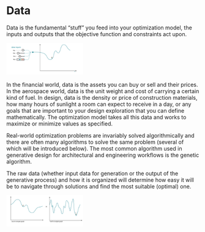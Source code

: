 # Data 
Data is the fundamental “stuff” you feed into your optimization model, the inputs and outputs that the objective function and constraints act upon. 

<img src="../../assets/deeper/data.png" style="width:200px;"/>

In the financial world, data is the assets you can buy or sell and their prices. In the aerospace world, data is the unit weight and cost of carrying a certain kind of fuel. In design, data is the density or price of construction materials, how many hours of sunlight a room can expect to receive in a day, or any goals that are important to your design exploration that you can define mathematically. The optimization model takes all this data and works to maximize or minimize values as specified. 

Real-world optimization problems are invariably solved algorithmically and there are often many algorithms to solve the same problem (several of which will be introduced below). The most common algorithm used in generative design for architectural and engineering workflows is the genetic algorithm.

The raw data (whether input data for generation or the output of the generative process) and how it is organized will determine how easy it will be to navigate through solutions and find the most suitable (optimal) one. 

<img src="../../assets/deeper/data2.png" style="width:200px;"/>

